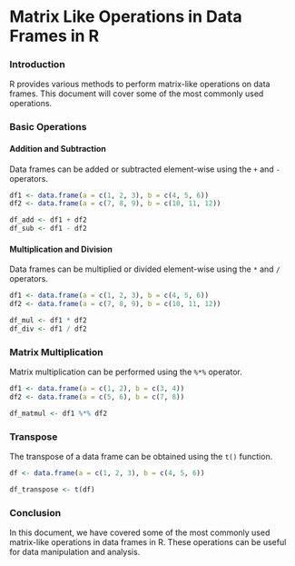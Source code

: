 Matrix Like Operations in Data Frames in R
=============================================

### Introduction

R provides various methods to perform matrix-like operations on data frames. This document will cover some of the most commonly used operations.

### Basic Operations

#### Addition and Subtraction

Data frames can be added or subtracted element-wise using the `+` and `-` operators.

```r
df1 <- data.frame(a = c(1, 2, 3), b = c(4, 5, 6))
df2 <- data.frame(a = c(7, 8, 9), b = c(10, 11, 12))

df_add <- df1 + df2
df_sub <- df1 - df2
```

#### Multiplication and Division

Data frames can be multiplied or divided element-wise using the `*` and `/` operators.

```r
df1 <- data.frame(a = c(1, 2, 3), b = c(4, 5, 6))
df2 <- data.frame(a = c(7, 8, 9), b = c(10, 11, 12))

df_mul <- df1 * df2
df_div <- df1 / df2
```

### Matrix Multiplication

Matrix multiplication can be performed using the `%*%` operator.

```r
df1 <- data.frame(a = c(1, 2), b = c(3, 4))
df2 <- data.frame(a = c(5, 6), b = c(7, 8))

df_matmul <- df1 %*% df2
```

### Transpose

The transpose of a data frame can be obtained using the `t()` function.

```r
df <- data.frame(a = c(1, 2, 3), b = c(4, 5, 6))

df_transpose <- t(df)
```

### Conclusion

In this document, we have covered some of the most commonly used matrix-like operations in data frames in R. These operations can be useful for data manipulation and analysis.
